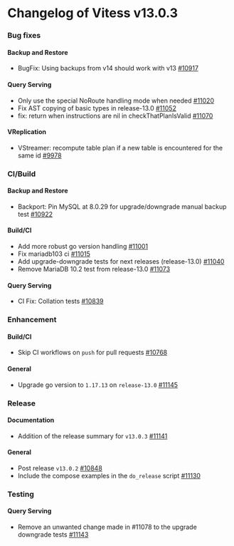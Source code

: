 # Changelog of Vitess v13.0.3

### Bug fixes 
#### Backup and Restore
 * BugFix: Using backups from v14 should work with v13 [#10917](https://github.com/vitessio/vitess/pull/10917) 
#### Query Serving
 * Only use the special NoRoute handling mode when needed [#11020](https://github.com/vitessio/vitess/pull/11020)
 * Fix AST copying of basic types in release-13.0 [#11052](https://github.com/vitessio/vitess/pull/11052)
 * fix: return when instructions are nil in checkThatPlanIsValid [#11070](https://github.com/vitessio/vitess/pull/11070) 
#### VReplication
 * VStreamer: recompute table plan if a new table is encountered for the same id [#9978](https://github.com/vitessio/vitess/pull/9978)
### CI/Build 
#### Backup and Restore
 * Backport: Pin MySQL at 8.0.29 for upgrade/downgrade manual backup test [#10922](https://github.com/vitessio/vitess/pull/10922) 
#### Build/CI
 * Add more robust go version handling [#11001](https://github.com/vitessio/vitess/pull/11001)
 * Fix mariadb103 ci [#11015](https://github.com/vitessio/vitess/pull/11015)
 * Add upgrade-downgrade tests for next releases (release-13.0) [#11040](https://github.com/vitessio/vitess/pull/11040)
 * Remove MariaDB 10.2 test from release-13.0 [#11073](https://github.com/vitessio/vitess/pull/11073) 
#### Query Serving
 * CI Fix: Collation tests [#10839](https://github.com/vitessio/vitess/pull/10839)
### Enhancement 
#### Build/CI
 * Skip CI workflows on `push` for pull requests [#10768](https://github.com/vitessio/vitess/pull/10768) 
#### General
 * Upgrade go version to `1.17.13` on `release-13.0` [#11145](https://github.com/vitessio/vitess/pull/11145)
### Release 
#### Documentation
 * Addition of the release summary for `v13.0.3` [#11141](https://github.com/vitessio/vitess/pull/11141) 
#### General
 * Post release `v13.0.2` [#10848](https://github.com/vitessio/vitess/pull/10848)
 * Include the compose examples in the `do_release` script [#11130](https://github.com/vitessio/vitess/pull/11130)
### Testing 
#### Query Serving
 * Remove an unwanted change made in #11078 to the upgrade downgrade tests [#11143](https://github.com/vitessio/vitess/pull/11143)

